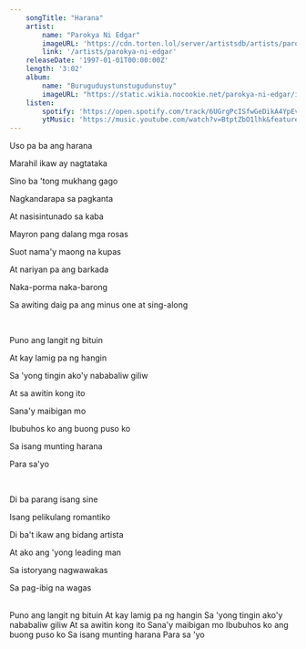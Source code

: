 ```yaml
---
    songTitle: "Harana"
    artist: 
        name: "Parokya Ni Edgar"
        imageURL: 'https://cdn.torten.lol/server/artistsdb/artists/parokya-ni-edgar.png'
        link: '/artists/parokya-ni-edgar'
    releaseDate: '1997-01-01T00:00:00Z'
    length: '3:02'
    album:
        name: "Buruguduystunstugudunstuy"
        imageURL: "https://static.wikia.nocookie.net/parokya-ni-edgar/images/8/8f/Buruguduystunstugudunstuy_album_cover.jpg/"
    listen:
        spotify: 'https://open.spotify.com/track/6UGrgPcISfwGeDikA4YpEv?autoplay=true'
        ytMusic: 'https://music.youtube.com/watch?v=BtptZbO1lhk&feature=gws_kp_track'
---
```

<p>Uso pa ba ang harana</p>
<p>Marahil ikaw ay nagtataka</p>
<p>Sino ba 'tong mukhang gago</p>
<p>Nagkandarapa sa pagkanta</p>
<p>At nasisintunado sa kaba</p>
<p>Mayron pang dalang mga rosas</p>
<p>Suot nama'y maong na kupas</p>
<p>At nariyan pa ang barkada</p>
<p>Naka-porma naka-barong</p>
<p>Sa awiting daig pa ang minus one at sing-along</p>
<br>
<p>Puno ang langit ng bituin</p>
<p>At kay lamig pa ng hangin</p>
<p>Sa 'yong tingin ako'y nababaliw giliw</p>
<p>At sa awitin kong ito</p>
<p>Sana'y maibigan mo</p>
<p>Ibubuhos ko ang buong puso ko</p>
<p>Sa isang munting harana</p>
<p>Para sa'yo</p>
<br>
<p>Di ba parang isang sine</p>
<p>Isang pelikulang romantiko</p>
<p>Di ba't ikaw ang bidang artista</p>
<p>At ako ang 'yong leading man</p>
<p>Sa istoryang nagwawakas</p>
<p>Sa pag-ibig na wagas</p>
<br>
Puno ang langit ng bituin
At kay lamig pa ng hangin
Sa 'yong tingin ako'y nababaliw giliw
At sa awitin kong ito
Sana'y maibigan mo
Ibubuhos ko ang buong puso ko
Sa isang munting harana
Para sa 'yo